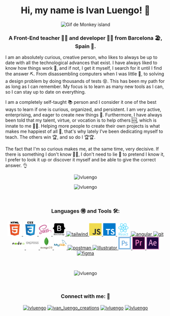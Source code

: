 <h1 align="center">Hi, my name is Ivan Luengo! 💪</h1>

<div align="center">
<img src="https://user-images.githubusercontent.com/10440026/225970101-de8cc255-f757-4fcc-863b-2fd05202a925.gif" alt="Gif de Monkey island">
</div>
<h3 align="center">A Front-End teacher 👨‍🏫 and developer 👨‍💻 from Barcelona 🏖, Spain 💃.</h3>
<p>I am an absolutely curious, creative person, who likes to always be up to date with all the technological advances that exist. I have always liked to know how things work 🔧, and if not, I get it myself, I search for it until I find the answer ⛏. From disassembling computers when I was little 👶, to solving a design problem by doing thousands of tests 😵. This has been my path for as long as I can remember. My focus is to learn as many new tools as I can, so I can stay up to date on everything.

I am a completely self-taught 📚 person and I consider it one of the best ways to learn if one is curious, organized, and persistent. I am very active, enterprising, and eager to create new things 🧪. Furthermore, I have always been told that my talent, virtue, or vocation is to help others 🆘, which is innate to me 👩‍🚒. Helping more people to create their own projects is what makes me happiest of all 🤗, that's why lately I've been dedicating myself to teach. The others win 🏆, and so do I 🏆🏆.
 
The fact that I'm so curious makes me, at the same time, very decisive. If there is something I don't know 🤷‍♂️, I don't need to lie 🤥 to pretend I know it, I prefer to look it up or discover it myself and be able to give the correct answer. 👌</p>


<p align="center"> <img src="https://komarev.com/ghpvc/?username=ivluengo&label=Profile%20views&color=1ce9a4&style=flat-square" alt="ivluengo" /> </p>

<p align="center" ><img src="https://github-profile-trophy.vercel.app/?username=ivluengo&theme=discord&rank=-?,-C&column=3&margin-w=5&margin-h=5&border_color=6e7781" alt="ivluengo" /></a> </p>

<br>
<h3 align="center">Languages 🉐 and Tools 🛠: </h3>

<div align="center"> 

  <a title="HTML5" href="https://www.w3.org/html/" target="_blank" rel="noreferrer"> <img src="https://raw.githubusercontent.com/devicons/devicon/master/icons/html5/html5-original-wordmark.svg" alt="html5" width="45" height="45"/> </a> 
  <a title="CSS3" href="https://www.w3schools.com/css/" target="_blank" rel="noreferrer"> <img src="https://raw.githubusercontent.com/devicons/devicon/master/icons/css3/css3-original-wordmark.svg" alt="css3" width="45" height="45"/> </a> 
  <a title="SASS" href="https://sass-lang.com" target="_blank" rel="noreferrer"> <img src="https://raw.githubusercontent.com/devicons/devicon/master/icons/sass/sass-original.svg" alt="sass" width="40" height="40"/> </a> 
  <a title="Bootstrap" href="https://getbootstrap.com" target="_blank" rel="noreferrer"> <img src="https://raw.githubusercontent.com/devicons/devicon/master/icons/bootstrap/bootstrap-plain-wordmark.svg" alt="bootstrap" width="40" height="40"/> </a> 
  <a title="Tailwind CSS" href="https://tailwindcss.com/" target="_blank" rel="noreferrer"> <img src="https://www.vectorlogo.zone/logos/tailwindcss/tailwindcss-icon.svg" alt="tailwind" width="40" height="40"/> </a> 
  <a title="JavaScript" href="https://developer.mozilla.org/en-US/docs/Web/JavaScript" target="_blank" rel="noreferrer"> <img src="https://raw.githubusercontent.com/devicons/devicon/master/icons/javascript/javascript-original.svg" alt="javascript" width="40" height="40"/> </a> 
  <a title="TypeScript" href="https://www.typescriptlang.org/" target="_blank" rel="noreferrer"> <img src="https://raw.githubusercontent.com/devicons/devicon/master/icons/typescript/typescript-original.svg" alt="typescript" width="40" height="40"/> </a> 
  <a title="React" href="https://reactjs.org/" target="_blank" rel="noreferrer"> <img src="https://raw.githubusercontent.com/devicons/devicon/master/icons/react/react-original-wordmark.svg" alt="react" width="40" height="40"/> </a> 
  <a title="Angular" href="https://angular.io" target="_blank" rel="noreferrer"> <img src="https://angular.io/assets/images/logos/angular/angular.svg" alt="angular" width="40" height="40"/> </a> 
  <a title="Git" href="https://git-scm.com/" target="_blank" rel="noreferrer"> <img src="https://www.vectorlogo.zone/logos/git-scm/git-scm-icon.svg" alt="git" width="40" height="40"/> </a> 
  <a title="Node.js" href="https://nodejs.org" target="_blank" rel="noreferrer"> <img src="https://raw.githubusercontent.com/devicons/devicon/master/icons/nodejs/nodejs-original-wordmark.svg" alt="nodejs" width="40" height="40"/> </a> 
  <a title="Express.js" href="https://expressjs.com" target="_blank" rel="noreferrer"> <img src="https://raw.githubusercontent.com/devicons/devicon/master/icons/express/express-original-wordmark.svg" alt="express" width="40" height="40"/> </a> 
  <a title="MongoDB" href="https://www.mongodb.com/" target="_blank" rel="noreferrer"> <img src="https://raw.githubusercontent.com/devicons/devicon/master/icons/mongodb/mongodb-original-wordmark.svg" alt="mongodb" width="40" height="40"/> </a> 
  <a title="MySQL" href="https://www.mysql.com/" target="_blank" rel="noreferrer"> <img src="https://raw.githubusercontent.com/devicons/devicon/master/icons/mysql/mysql-original-wordmark.svg" alt="mysql" width="40" height="40"/> </a> 
  <a title="Postman" href="https://postman.com" target="_blank" rel="noreferrer"> <img src="https://www.vectorlogo.zone/logos/getpostman/getpostman-icon.svg" alt="postman" width="40" height="40"/> </a> 
  <a title="Adobe Illustrator" href="https://www.adobe.com/in/products/illustrator.html" target="_blank" rel="noreferrer"> <img src="https://www.vectorlogo.zone/logos/adobe_illustrator/adobe_illustrator-icon.svg" alt="illustrator" width="40" height="40"/> </a> 
  <a title="Adobe Photoshop" href="https://www.photoshop.com/en" target="_blank" rel="noreferrer"> <img src="https://raw.githubusercontent.com/devicons/devicon/master/icons/photoshop/photoshop-line.svg" alt="photoshop" width="40" height="40"/> </a> 
  <a title="Adobe Premiere Pro" href="https://www.adobe.com/es/products/premiere.html" target="_blank" rel="noreferrer"> <img src="https://raw.githubusercontent.com/devicons/devicon/master/icons/premierepro/premierepro-original.svg" alt="premiere" width="40" height="40"/> </a> 
  <a title="Adobe After Effects" href="https://www.adobe.com/es/products/aftereffects.html" target="_blank" rel="noreferrer"> <img src="https://raw.githubusercontent.com/devicons/devicon/master/icons/aftereffects/aftereffects-original.svg" alt="after effects" width="40" height="40"/> </a> 
  <a title="Figma" href="https://www.figma.com/" target="_blank" rel="noreferrer"> <img src="https://www.vectorlogo.zone/logos/figma/figma-icon.svg" alt="figma" width="40" height="40"/> </a> 

</div>

<br>
<div align="center">
  <p><img align="center" src="https://github-readme-stats.vercel.app/api/top-langs?username=ivluengo&show_icons=true&locale=en&layout=compact&theme=dracula&border_color=6e7781" alt="ivluengo" /></p>
</div>

<br>
<h3 align="center">Connect with me: 💌</h3>

<div align="center">

<a href="https://linkedin.com/in/ivluengo" target="blank"><img align="center" src="https://raw.githubusercontent.com/rahuldkjain/github-profile-readme-generator/master/src/images/icons/Social/linked-in-alt.svg" alt="ivluengo" height="30" width="40" /></a>
<a href="https://instagram.com/ivan_luengo_creations" target="blank"><img align="center" src="https://raw.githubusercontent.com/rahuldkjain/github-profile-readme-generator/master/src/images/icons/Social/instagram.svg" alt="ivan_luengo_creations" height="30" width="40" /></a>
<a href="https://dribbble.com/ivluengo" target="blank"><img align="center" src="https://raw.githubusercontent.com/rahuldkjain/github-profile-readme-generator/master/src/images/icons/Social/dribbble.svg" alt="ivluengo" height="30" width="40" /></a>
<a href="https://www.behance.net/ivluengo" target="blank"><img align="center" src="https://raw.githubusercontent.com/rahuldkjain/github-profile-readme-generator/master/src/images/icons/Social/behance.svg" alt="ivluengo" height="30" width="40" /></a>
</div>

